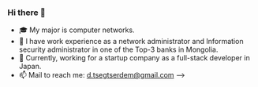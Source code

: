 ### Hi there 👋
- 🎓 My major is computer networks.
- 🏦 I have work experience as a network administrator and Information security administrator in one of the Top-3 banks in Mongolia.
- 🌱 Currently, working for a startup company as a full-stack developer in Japan.
- 📫 Mail to reach me: d.tsegtserdem@gmail.com
-->
